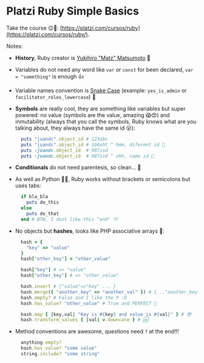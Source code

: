 # Platzi Ruby Simple Basics

Take the course :wink::green_heart:: [https://platzi.com/cursos/ruby](https://platzi.com/cursos/ruby/).

Notes:

- **History**, Ruby creator is [Yukihiro "Matz" Matsumoto](https://en.wikipedia.org/wiki/Yukihiro_Matsumoto) :older_man:

- Variables do not need any word like `var` or `const` for been declared, `var = "something"` is enough :+1:
- Variable names convention is [Snake Case](https://en.wikipedia.org/wiki/Snake_case) (example: `yes_is_admin` or `facilitator_roles_lowercase`) :low_brightness:

- **Symbols** are really cool, they are something like variables but super powered: no value (symbols are the value, amazing :scream::heart_eyes:) and inmutability (always that you call the symbols, Ruby knows what are you talking about, they always have the same id :open_mouth:):

  ```ruby
    puts "juandc".object_id # 123abc
    puts "juandc".object_id # 166uht ^ hmm, diferent id 🤔
    puts :juandc.object_id  # 987zsd
    puts :juandc.object_id  # 987zsd ^ ohh, same id 🍦
  ```

- **Conditionals** do not need parentesis, so clean... :straight_ruler:

- As well as Python :snake::sweat_smile:, Ruby works without brackets or semicolons but uses tabs:

  ```ruby
    if bla_bla
      puts do_this
    else
      puts do_that
    end # BTW, I dont like this "end" 👎
  ```

- No objects but **hashes**, looks like PHP associative arrays :thinking::

  ```ruby
    hash = {
      "key" => "value"
    }
    hash["other_key"] = "other_value"

    hash["key"] # => "value"
    hash["other_key"] # => "other_value"

    hash.invert # {"value"=>"key" ... }
    hash.merge({ "another_key" => "another_val" }) # {..."another_key"=>"another_val"}
    hash.empty? # False and I like the ⁉ :D
    hash.has_value? "other_value" # True and PERFECT 🙌

    hash.map { |key,val| "Key is #{key} and value is #{val}" } # 😎
    hash.transform_values { |val| v.downcase } # 🆗
  ```

- Method conventions are awesome, questions need `?` at the end!!!

  ```ruby
    anything.empty?
    hash.has_value? "some value"
    string.include? "some string"
  ```

